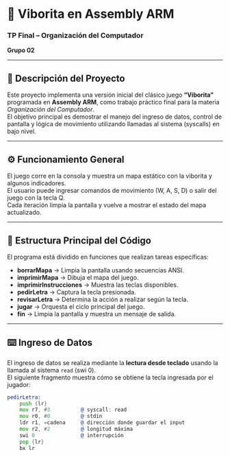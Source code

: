 # 🐍 Viborita en Assembly ARM  
### TP Final – Organización del Computador  
**Grupo 02**

---

## 📘 Descripción del Proyecto
Este proyecto implementa una versión inicial del clásico juego **“Viborita”** programada en **Assembly ARM**, como trabajo práctico final para la materia *Organización del Computador*.  
El objetivo principal es demostrar el manejo del ingreso de datos, control de pantalla y lógica de movimiento utilizando llamadas al sistema (syscalls) en bajo nivel.

---

## ⚙️ Funcionamiento General
El juego corre en la consola y muestra un mapa estático con la viborita y algunos indicadores.  
El usuario puede ingresar comandos de movimiento (W, A, S, D) o salir del juego con la tecla Q.  
Cada iteración limpia la pantalla y vuelve a mostrar el estado del mapa actualizado.

---

## 🧩 Estructura Principal del Código
El programa está dividido en funciones que realizan tareas específicas:

- **borrarMapa** → Limpia la pantalla usando secuencias ANSI.  
- **imprimirMapa** → Dibuja el mapa del juego.  
- **imprimirInstrucciones** → Muestra las teclas disponibles.  
- **pedirLetra** → Captura la tecla presionada.  
- **revisarLetra** → Determina la acción a realizar según la tecla.  
- **jugar** → Orquesta el ciclo principal del juego.  
- **fin** → Limpia la pantalla y muestra un mensaje de salida.

---

## ⌨️ Ingreso de Datos
El ingreso de datos se realiza mediante la **lectura desde teclado** usando la llamada al sistema `read` (swi 0).  
El siguiente fragmento muestra cómo se obtiene la tecla ingresada por el jugador:

```asm
pedirLetra:
    push {lr}		
    mov r7, #3          @ syscall: read
    mov r0, #0          @ stdin
    ldr r1, =cadena     @ dirección donde guardar el input
    mov r2, #2          @ longitud máxima
    swi 0               @ interrupción
    pop {lr}
    bx lr
